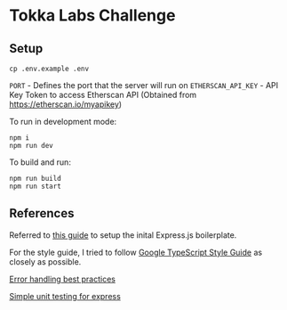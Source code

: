 # Tokka Labs Challenge

## Setup

```
cp .env.example .env
```

`PORT` - Defines the port that the server will run on
`ETHERSCAN_API_KEY` - API Key Token to access Etherscan API (Obtained from https://etherscan.io/myapikey)

To run in development mode:

```
npm i
npm run dev
```

To build and run:

```
npm run build
npm run start
```

## References

Referred to [this guide](https://medium.com/@it.ermias.asmare/setting-up-expressjs-and-typescript-cfbee581c678) to setup the inital Express.js boilerplate.

For the style guide, I tried to follow [Google TypeScript Style Guide](https://google.github.io/styleguide/tsguide.html) as closely as possible.

[Error handling best practices](https://stackify.com/node-js-error-handling/)

[Simple unit testing for express](https://medium.com/@abel.osorio/simple-unit-testing-for-express-routes-using-dependency-injection-e0c0750a5527)
